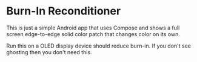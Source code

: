 # Burn-In Reconditioner

This is just a simple Android app that uses Compose and shows a full screen edge-to-edge solid color
patch that changes color on its own.

Run this on a OLED display device should reduce burn-in. If you don't see ghosting then you don't
need this.

